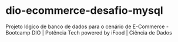 # dio-ecommerce-desafio-mysql
Projeto lógico de banco de dados para o cenário de E-Commerce - Bootcamp DIO | Potência Tech powered by iFood | Ciência de Dados 
